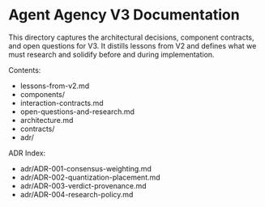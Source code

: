 # Agent Agency V3 Documentation

This directory captures the architectural decisions, component contracts, and open questions for V3. It distills lessons from V2 and defines what we must research and solidify before and during implementation.

Contents:
- lessons-from-v2.md
- components/
- interaction-contracts.md
- open-questions-and-research.md
- architecture.md
 - contracts/
 - adr/

ADR Index:
- adr/ADR-001-consensus-weighting.md
- adr/ADR-002-quantization-placement.md
- adr/ADR-003-verdict-provenance.md
- adr/ADR-004-research-policy.md

